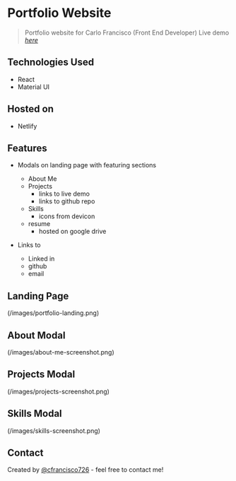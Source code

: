 # Portfolio Website

> Portfolio website for Carlo Francisco (Front End Developer)
> Live demo [_here_](http://www.carlofrancisco.com)

## Technologies Used

- React
- Material UI

## Hosted on

- Netlify

## Features

- Modals on landing page with featuring sections

  - About Me
  - Projects
    - links to live demo
    - links to github repo
  - Skills
    - icons from devicon
  - resume
    - hosted on google drive

- Links to
  - Linked in
  - github
  - email

## Landing Page

(/images/portfolio-landing.png)

## About Modal

(/images/about-me-screenshot.png)

## Projects Modal

(/images/projects-screenshot.png)

## Skills Modal

(/images/skills-screenshot.png)

## Contact

Created by [@cfrancisco726](http://www.carlofrancisco.com) - feel free to contact me!
